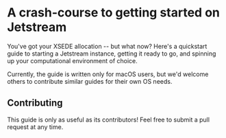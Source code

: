 # A crash-course to getting started on Jetstream

You've got your XSEDE allocation -- but what now? Here's a quickstart guide to starting a Jetstream instance, getting it ready to go, and spinning up your computational environment of choice.

Currently, the guide is written only for macOS users, but we'd welcome others to contribute similar guides for their own OS needs.

## Contributing

This guide is only as useful as its contributors! Feel free to submit a pull request at any time.
